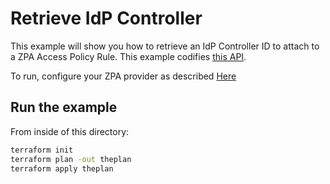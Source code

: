 # Retrieve IdP Controller

This example will show you how to retrieve an IdP Controller ID to attach to a ZPA Access Policy Rule.
This example codifies [this API](https://help.zscaler.com/zpa/api-reference#/idp-controller/getIdpById).

To run, configure your ZPA provider as described [Here](https://github.com/willguibr/terraform-provider-zpa/blob/master/website/docs/index.html.markdown)

## Run the example

From inside of this directory:

```bash
terraform init
terraform plan -out theplan
terraform apply theplan
```
